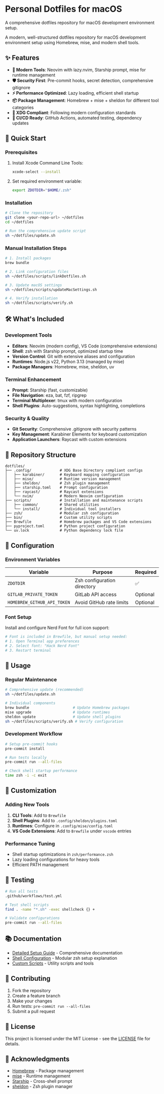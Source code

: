 # Personal Dotfiles for macOS

A comprehensive dotfiles repository for macOS development environment setup.

A modern, well-structured dotfiles repository for macOS development environment setup using Homebrew, mise, and modern shell tools.

## ✨ Features

- **🚀 Modern Tools**: Neovim with lazy.nvim, Starship prompt, mise for runtime management
- **🛡️ Security First**: Pre-commit hooks, secret detection, comprehensive gitignore
- **⚡ Performance Optimized**: Lazy loading, efficient shell startup
- **📦 Package Management**: Homebrew + mise + sheldon for different tool categories
- **🔧 XDG Compliant**: Following modern configuration standards
- **🧪 CI/CD Ready**: GitHub Actions, automated testing, dependency updates

## 🚀 Quick Start

### Prerequisites

1. Install Xcode Command Line Tools:
   ```bash
   xcode-select --install
   ```

2. Set required environment variable:
   ```bash
   export ZDOTDIR="$HOME/.zsh"
   ```

### Installation

```bash
# Clone the repository
git clone <your-repo-url> ~/dotfiles
cd ~/dotfiles

# Run the comprehensive update script
sh ~/dotfiles/update.sh
```

### Manual Installation Steps

```bash
# 1. Install packages
brew bundle

# 2. Link configuration files
sh ~/dotfiles/scripts/linkDotfiles.sh

# 3. Update macOS settings
sh ~/dotfiles/scripts/updateMacSettings.sh

# 4. Verify installation
sh ~/dotfiles/scripts/verify.sh
```

## 🛠️ What's Included

### Development Tools
- **Editors**: Neovim (modern config), VS Code (comprehensive extensions)
- **Shell**: zsh with Starship prompt, optimized startup time
- **Version Control**: Git with extensive aliases and configuration
- **Runtimes**: Node.js v22, Python 3.13 (managed by mise)
- **Package Managers**: Homebrew, mise, sheldon, uv

### Terminal Enhancement
- **Prompt**: Starship (fast, customizable)
- **File Navigation**: eza, bat, fzf, ripgrep
- **Terminal Multiplexer**: tmux with modern configuration
- **Shell Plugins**: Auto-suggestions, syntax highlighting, completions

### Security & Quality
- **Git Security**: Comprehensive .gitignore with security patterns
- **Key Management**: Karabiner Elements for keyboard customization
- **Application Launchers**: Raycast with custom extensions

## 📁 Repository Structure

```
dotfiles/
├── .config/             # XDG Base Directory compliant configs
│   ├── karabiner/       # Keyboard mapping configuration
│   ├── mise/            # Runtime version management
│   ├── sheldon/         # Zsh plugin management
│   ├── starship.toml    # Prompt configuration
│   ├── raycast/         # Raycast extensions
│   └── nvim/            # Modern Neovim configuration
├── scripts/             # Installation and maintenance scripts
│   ├── common/          # Shared utilities
│   └── install/         # Individual tool installers
├── zsh/                 # Modular zsh configuration
├── bin/                 # Custom utility scripts
├── Brewfile             # Homebrew packages and VS Code extensions
├── pyproject.toml       # Python project configuration
└── uv.lock              # Python dependency lock file
```

## 🔧 Configuration

### Environment Variables

| Variable | Purpose | Required |
|----------|---------|----------|
| `ZDOTDIR` | Zsh configuration directory | ✅ |
| `GITLAB_PRIVATE_TOKEN` | GitLab API access | Optional |
| `HOMEBREW_GITHUB_API_TOKEN` | Avoid GitHub rate limits | Optional |

### Font Setup

Install and configure Nerd Font for full icon support:

```bash
# Font is included in Brewfile, but manual setup needed:
# 1. Open Terminal app preferences
# 2. Select font: "Hack Nerd Font"
# 3. Restart terminal
```

## 🚀 Usage

### Regular Maintenance

```bash
# Comprehensive update (recommended)
sh ~/dotfiles/update.sh

# Individual components
brew bundle                    # Update Homebrew packages
mise upgrade                   # Update runtimes
sheldon update                 # Update shell plugins
sh ~/dotfiles/scripts/verify.sh # Verify configuration
```

### Development Workflow

```bash
# Setup pre-commit hooks
pre-commit install

# Run tests locally
pre-commit run --all-files

# Check shell startup performance
time zsh -i -c exit
```

## 🔧 Customization

### Adding New Tools

1. **CLI Tools**: Add to `Brewfile`
2. **Shell Plugins**: Add to `.config/sheldon/plugins.toml`
3. **Runtimes**: Configure in `.config/mise/config.toml`
4. **VS Code Extensions**: Add to `Brewfile` under `vscode` entries

### Performance Tuning

- Shell startup optimizations in `zsh/performance.zsh`
- Lazy loading configurations for heavy tools
- Efficient PATH management

## 🧪 Testing

```bash
# Run all tests
.github/workflows/test.yml

# Test shell scripts
find . -name "*.sh" -exec shellcheck {} +

# Validate configurations
pre-commit run --all-files
```

## 📚 Documentation

- [Detailed Setup Guide](CLAUDE.md) - Comprehensive documentation
- [Shell Configuration](zsh/) - Modular zsh setup explanation
- [Custom Scripts](bin/) - Utility scripts and tools

## 🤝 Contributing

1. Fork the repository
2. Create a feature branch
3. Make your changes
4. Run tests: `pre-commit run --all-files`
5. Submit a pull request

## 📄 License

This project is licensed under the MIT License - see the [LICENSE](LICENSE) file for details.

## 🙏 Acknowledgments

- [Homebrew](https://brew.sh/) - Package management
- [mise](https://mise.jdx.dev/) - Runtime management
- [Starship](https://starship.rs/) - Cross-shell prompt
- [sheldon](https://sheldon.cli.rs/) - Zsh plugin manager
